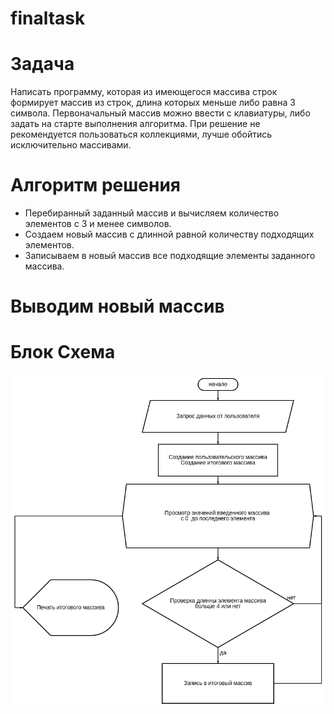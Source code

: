 # finaltask
# Задача
Написать программу, которая из имеющегося массива строк формирует массив из строк, длина которых меньше либо равна 3 символа. Первоначальный массив можно ввести с клавиатуры, либо задать на старте выполнения алгоритма. При решение не рекомендуется пользоваться коллекциями, лучше обойтись исключительно массивами.

# Алгоритм решения
* Перебиранный заданный массив и вычисляем количество элементов с 3 и менее символов.
* Создаем новый массив с длинной равной количеству подходящих элементов.
* Записываем в новый массив все подходящие элементы заданного массива.
# Выводим новый массив
# Блок Схема
![Alt text](fid.png)